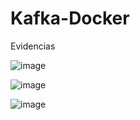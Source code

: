 # Kafka-Docker
Evidencias

![image](https://github.com/arturolumev/Kafka-Docker/assets/102237232/1e83fac3-35bb-47a9-8442-54f8110dbfe9)

![image](https://github.com/arturolumev/Kafka-Docker/assets/102237232/c1ec1157-4a89-48cf-851c-300b1d6d7489)

![image](https://github.com/arturolumev/Kafka-Docker/assets/102237232/8dc9cb0f-c1cd-46f5-a931-dab909680d01)
